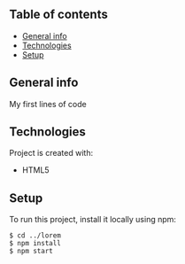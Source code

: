 ## Table of contents
* [General info](#general-info)
* [Technologies](#technologies)
* [Setup](#setup)

## General info
My first lines of code
	
## Technologies
Project is created with:
* HTML5

	
## Setup
To run this project, install it locally using npm:

```
$ cd ../lorem
$ npm install
$ npm start
```
